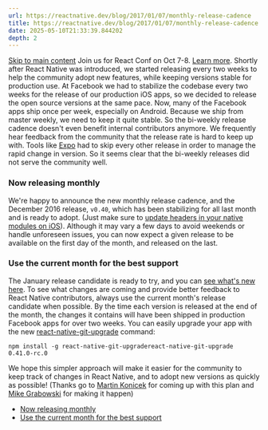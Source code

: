 ```yaml
---
url: https://reactnative.dev/blog/2017/01/07/monthly-release-cadence
title: https://reactnative.dev/blog/2017/01/07/monthly-release-cadence
date: 2025-05-10T21:33:39.844202
depth: 2
---
```


[Skip to main content](https://reactnative.dev/blog/2017/01/07/monthly-release-cadence#__docusaurus_skipToContent_fallback)
Join us for React Conf on Oct 7-8. [Learn more](https://conf.react.dev).
Shortly after React Native was introduced, we started releasing every two weeks to help the community adopt new features, while keeping versions stable for production use. At Facebook we had to stabilize the codebase every two weeks for the release of our production iOS apps, so we decided to release the open source versions at the same pace. Now, many of the Facebook apps ship once per week, especially on Android. Because we ship from master weekly, we need to keep it quite stable. So the bi-weekly release cadence doesn't even benefit internal contributors anymore.
We frequently hear feedback from the community that the release rate is hard to keep up with. Tools like [Expo](https://expo.io/) had to skip every other release in order to manage the rapid change in version. So it seems clear that the bi-weekly releases did not serve the community well.
### Now releasing monthly[​](https://reactnative.dev/blog/2017/01/07/monthly-release-cadence#now-releasing-monthly "Direct link to Now releasing monthly")
We're happy to announce the new monthly release cadence, and the December 2016 release, `v0.40`, which has been stabilizing for all last month and is ready to adopt. (Just make sure to [update headers in your native modules on iOS](https://github.com/facebook/react-native/releases/tag/v0.40.0)).
Although it may vary a few days to avoid weekends or handle unforeseen issues, you can now expect a given release to be available on the first day of the month, and released on the last.
### Use the current month for the best support[​](https://reactnative.dev/blog/2017/01/07/monthly-release-cadence#use-the-current-month-for-the-best-support "Direct link to Use the current month for the best support")
The January release candidate is ready to try, and you can [see what's new here](https://github.com/facebook/react-native/releases/tag/v0.41.0-rc.0).
To see what changes are coming and provide better feedback to React Native contributors, always use the current month's release candidate when possible. By the time each version is released at the end of the month, the changes it contains will have been shipped in production Facebook apps for over two weeks.
You can easily upgrade your app with the new [react-native-git-upgrade](https://reactnative.dev/blog/2016/12/05/easier-upgrades) command:
```
npm install -g react-native-git-upgradereact-native-git-upgrade 0.41.0-rc.0
```

We hope this simpler approach will make it easier for the community to keep track of changes in React Native, and to adopt new versions as quickly as possible!
(Thanks go to [Martin Konicek](https://github.com/mkonicek) for coming up with this plan and [Mike Grabowski](https://github.com/grabbou) for making it happen)
  * [Now releasing monthly](https://reactnative.dev/blog/2017/01/07/monthly-release-cadence#now-releasing-monthly)
  * [Use the current month for the best support](https://reactnative.dev/blog/2017/01/07/monthly-release-cadence#use-the-current-month-for-the-best-support)



